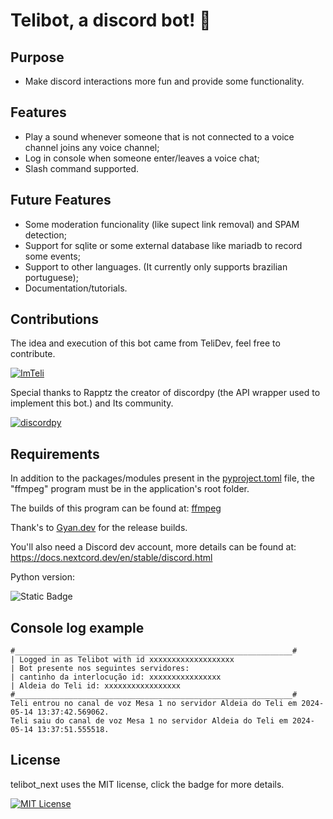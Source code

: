 # Telibot, a discord bot! 🤖

## Purpose

* Make discord interactions more fun and provide some functionality.

## Features

* Play a sound whenever someone that is not connected to a voice channel joins any voice channel;
* Log in console when someone enter/leaves a voice chat;
* Slash command supported.

## Future Features

* Some moderation funcionality (like supect link removal) and SPAM detection;
* Support for sqlite or some external database like mariadb to record some events;
* Support to other languages. (It currently only supports brazilian portuguese);
* Documentation/tutorials.

## Contributions

The idea and execution of this bot came from TeliDev, feel free to contribute.

[![ImTeli](https://img.shields.io/badge/GitHub-ImTeli-blue)](https://github.com/ImTeli)

Special thanks to Rapptz the creator of discordpy (the API wrapper used to implement this bot.) and Its community.

[![discordpy](https://img.shields.io/badge/GitHub-Discordpy-blue)](https://github.com/Rapptz/discord.py)
## Requirements

In addition to the packages/modules present in the [pyproject.toml](https://github.com/ImTeli/telibot/blob/main/pyproject.toml) file, the "ffmpeg" program must be in the application's root folder.

The builds of this program can be found at: [ffmpeg](https://www.gyan.dev/ffmpeg/builds/)

Thank's to [Gyan.dev](https://github.com/GyanD) for the release builds.

You'll also need a Discord dev account, more details can be found at: https://docs.nextcord.dev/en/stable/discord.html

Python version: 

![Static Badge](https://img.shields.io/badge/Python-3.11%20%7C%203.12-blue)

## Console log example

```
#______________________________________________________________#
| Logged in as Telibot with id xxxxxxxxxxxxxxxxxxx
| Bot presente nos seguintes servidores:
| cantinho da interlocução id: xxxxxxxxxxxxxxxx
| Aldeia do Teli id: xxxxxxxxxxxxxxxxx
#______________________________________________________________#
Teli entrou no canal de voz Mesa 1 no servidor Aldeia do Teli em 2024-05-14 13:37:42.569062.
Teli saiu do canal de voz Mesa 1 no servidor Aldeia do Teli em 2024-05-14 13:37:51.555518.
```

## License

telibot_next uses the MIT license, click the badge for more details.

[![MIT License](https://img.shields.io/badge/License-MIT-green.svg)](https://github.com/ImTeli/telibot_next/blob/main/LICENSE)
